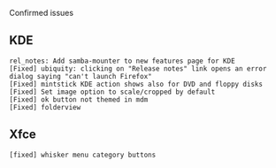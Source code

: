 Confirmed issues

KDE
---
	rel_notes: Add samba-mounter to new features page for KDE
	[Fixed] ubiquity: clicking on "Release notes" link opens an error dialog saying "can't launch Firefox"
	[Fixed] mintstick KDE action shows also for DVD and floppy disks
	[Fixed] Set image option to scale/cropped by default
	[Fixed] ok button not themed in mdm
	[Fixed] folderview

Xfce
----
	[fixed] whisker menu category buttons
